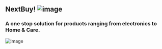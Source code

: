 
## NextBuy! ![image](https://em-content.zobj.net/source/skype/289/handbag_1f45c.png)
### A one stop solution for products ranging from electronics to Home & Care.


![image](https://user-images.githubusercontent.com/72264176/230092225-37450275-7a32-494c-ac71-4f07f221ced8.png)
